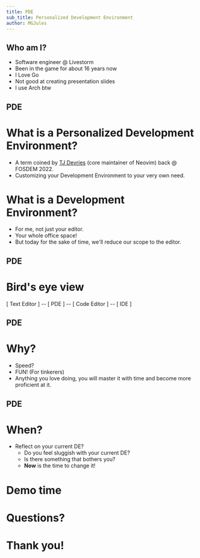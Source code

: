 ```yaml
---
title: PDE
sub_title: Personalized Development Environment
author: MGJules
---
```


Who am I?
---

<!-- incremental_lists: true -->

- Software engineer @ Livestorm
- Been in the game for about 16 years now
- I Love Go
- Not good at creating presentation slides
- I use Arch btw

<!-- end_slide -->

PDE
---

# What is a Personalized Development Environment?

<!-- pause -->

<!-- incremental_lists: true -->

- A term coined by [TJ Devries](https://www.youtube.com/c/tjdevries) (core maintainer of Neovim) back @ FOSDEM 2022.
- Customizing your Development Environment to your very own need.

<!-- pause -->

# What is a Development Environment?
<!-- pause -->

<!-- incremental_lists: true -->

- For me, not just your editor.
- Your whole office space!
- But today for the sake of time, we'll reduce our scope to the editor.

<!-- pause -->

<!-- end_slide -->

PDE
---

# Bird's eye view

[ Text Editor ] -- [ PDE ] -- [ Code Editor ] -- [ IDE ]

<!-- end_slide -->

PDE
---

# Why?

<!-- pause -->

<!-- incremental_lists: true -->

- Speed?
- FUN! (For tinkerers)
- Anything you love doing, you will master it with time and become more proficient at it.

<!-- end_slide -->

PDE
---

# When?

<!-- pause -->

<!-- incremental_lists: true -->

- Reflect on your current DE?
  - Do you feel sluggish with your current DE?
  - Is there something that bothers you?
  - **Now** is the time to change it!

<!-- end_slide -->

<!-- jump_to_middle -->

Demo time
===

<!-- end_slide -->

<!-- jump_to_middle -->

Questions?
===

<!-- end_slide -->

<!-- jump_to_middle -->

Thank you!
===

